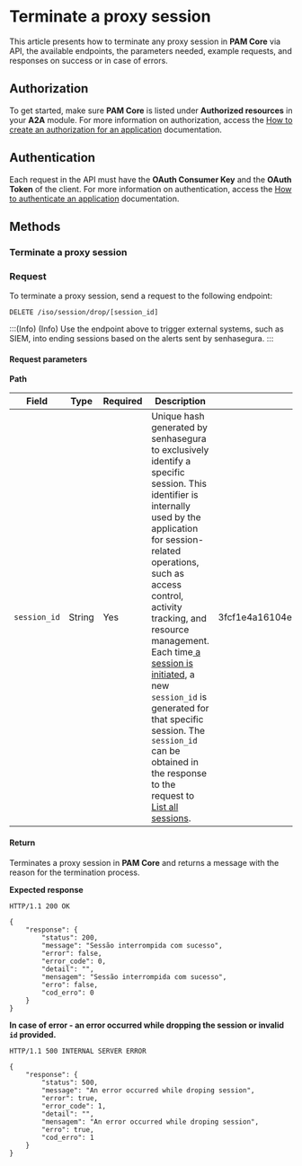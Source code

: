 # Terminate a proxy session

This article presents how to terminate any proxy session in **PAM Core** via API, the available endpoints, the parameters needed, example requests, and responses on success or in case of errors.

## Authorization

To get started, make sure **PAM Core** is listed under **Authorized resources** in your **A2A** module. For more information on authorization, access the [How to create an authorization for an application](/v3-32/docs/a2a-how-to-create-an-authorization-for-an-application) documentation.

## Authentication
Each request in the API must have the **OAuth Consumer Key** and the **OAuth Token** of the client. 
For more information on authentication, access the [How to authenticate an application](/v3-32/docs/a2a-how-to-authenticate-an-application) documentation.

## Methods

### Terminate a proxy session

### Request 

To terminate a proxy session, send a request to the following endpoint:


```
DELETE /iso/session/drop/[session_id]
```

:::(Info) (Info)
Use the endpoint above to trigger external systems, such as SIEM, into ending sessions based on the alerts sent by senhasegura.
:::

#### Request parameters

**Path**


| Field | Type | Required | Description | Example |
| --- | --- | --- | --- | --- |
|```session_id```| String | Yes | Unique hash generated by senhasegura to exclusively identify a specific session. This identifier is internally used by the application for session-related operations, such as access control, activity tracking, and resource management. Each time[ a session is initiated](/v3-32/docs/a2a-create-an-authenticated-url-for-a-web-proxy-session), a new ```session_id``` is generated for that specific session. The ```session_id``` can be obtained in the response to the request to [List all sessions](/v3-32/docs/a2a-list-remote-session-data). | 3fcf1e4a16104e328d6794e1b9693cfc457871d2 |

#### Return
Terminates a proxy session in **PAM Core** and returns a message with the reason for the termination process.

**Expected response**

```
HTTP/1.1 200 OK
```

```
{
    "response": {
        "status": 200,
        "message": "Sessão interrompida com sucesso",
        "error": false,
        "error_code": 0,
        "detail": "",
        "mensagem": "Sessão interrompida com sucesso",
        "erro": false,
        "cod_erro": 0
    }
}
```

**In case of error - an error occurred while dropping the session or invalid ```id``` provided.**


```
HTTP/1.1 500 INTERNAL SERVER ERROR
```

```
{
    "response": {
        "status": 500,
        "message": "An error occurred while droping session",
        "error": true,
        "error_code": 1,
        "detail": "",
        "mensagem": "An error occurred while droping session",
        "erro": true,
        "cod_erro": 1
    }
}
```